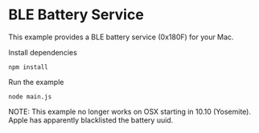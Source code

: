 # BLE Battery Service

This example provides a BLE battery service (0x180F) for your Mac.

Install dependencies

    npm install

Run the example

    node main.js


NOTE: This example no longer works on OSX starting in 10.10 (Yosemite). Apple has apparently blacklisted the battery uuid.
